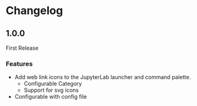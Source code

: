 # Changelog

<!-- <START NEW CHANGELOG ENTRY> -->

## 1.0.0

First Release

### Features
- Add web link icons to the JupyterLab launcher and command palette.
  - Configurable Category
  - Support for svg icons
- Configurable with config file 

<!-- <END NEW CHANGELOG ENTRY> -->
